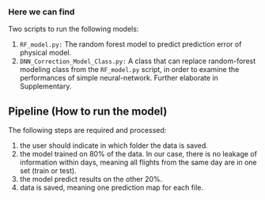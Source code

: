 ### Here we can find
Two scripts to run the following models:
1. `RF_model.py:` The random forest model to predict prediction error of physical model.
2. `DNN_Correction_Model_Class.py:` A class that can replace random-forest modeling class from the `RF_model.py` script, in order to examine the performances of simple neural-network. Further elaborate in Supplementary.
## Pipeline (How to run the model)
The following steps are required and processed:
1. the user should indicate in which folder the data is saved.
2. the model trained on 80% of the data. In our case, there is no leakage of information within days, meaning all flights from  the same day are in one set (train or test).
3. the model predict results on the other 20%.
4. data is saved, meaning one prediction map for each file.
